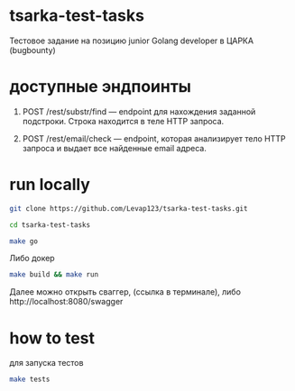 # tsarka-test-tasks

Тестовое задание на позицию junior Golang developer в ЦАРКА (bugbounty)

# доступные эндпоинты

1) POST /rest/substr/find — endpoint для нахождения заданной подстроки. Строка находится
в теле HTTP запроса.

2) POST /rest/email/check — endpoint, которая анализирует тело HTTP запроса и выдает все
найденные email адреса.

# run locally
```bash
git clone https://github.com/Levap123/tsarka-test-tasks.git 
```
```bash
cd tsarka-test-tasks
```

```bash
make go
```

Либо докер 
```bash
make build && make run
```
Далее можно открыть сваггер, (ссылка в терминале), либо http://localhost:8080/swagger
# how to test

для запуска тестов

```bash
make tests
```
